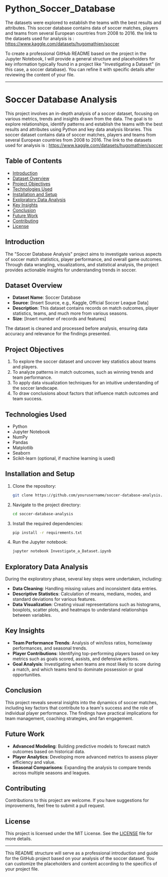 # Python_Soccer_Database
The datasets were explored to establish the teams with the best results and attributes.
This soccer database contains data of soccer matches, players and teams from several European countries from 2008 to 2016. 
the link to the datasets used for analysis is : https://www.kaggle.com/datasets/hugomathien/soccer


To create a professional GitHub README based on the project in the Jupyter Notebook, I will provide a general structure and placeholders for key information typically found in a project like "Investigating a Dataset" (in this case, a soccer database). You can refine it with specific details after reviewing the content of your file.

---

# Soccer Database Analysis

This project involves an in-depth analysis of a soccer dataset, focusing on various metrics, trends and insights drawn from the data. The goal is to explore relationships, identify patterns and establish the teams with the best results and attributes using Python and key data analysis libraries. This soccer dataset contains data of soccer matches, players and teams from several European countries from 2008 to 2016. The link to the datasets used for analysis is : https://www.kaggle.com/datasets/hugomathien/soccer

## Table of Contents
- [Introduction](#introduction)
- [Dataset Overview](#dataset-overview)
- [Project Objectives](#project-objectives)
- [Technologies Used](#technologies-used)
- [Installation and Setup](#installation-and-setup)
- [Exploratory Data Analysis](#exploratory-data-analysis)
- [Key Insights](#key-insights)
- [Conclusion](#conclusion)
- [Future Work](#future-work)
- [Contributing](#contributing)
- [License](#license)

## Introduction

The "Soccer Database Analysis" project aims to investigate various aspects of soccer match statistics, player performance, and overall game outcomes. Through data wrangling, visualizations, and statistical analysis, the project provides actionable insights for understanding trends in soccer.

## Dataset Overview

- **Dataset Name**: Soccer Database
- **Source**: [Insert Source, e.g., Kaggle, Official Soccer League Data]
- **Description**: This dataset contains records on match outcomes, player statistics, teams, and much more from various seasons.
- **Size**: [Insert number of records and features]
  
The dataset is cleaned and processed before analysis, ensuring data accuracy and relevance for the findings presented.

## Project Objectives

1. To explore the soccer dataset and uncover key statistics about teams and players.
2. To analyze patterns in match outcomes, such as winning trends and team performance.
3. To apply data visualization techniques for an intuitive understanding of the soccer landscape.
4. To draw conclusions about factors that influence match outcomes and team success.

## Technologies Used

- Python
- Jupyter Notebook
- NumPy
- Pandas
- Matplotlib
- Seaborn
- Scikit-learn (optional, if machine learning is used)

## Installation and Setup

1. Clone the repository:
   ```bash
   git clone https://github.com/yourusername/soccer-database-analysis.git
   ```

2. Navigate to the project directory:
   ```bash
   cd soccer-database-analysis
   ```

3. Install the required dependencies:
   ```bash
   pip install -r requirements.txt
   ```

4. Run the Jupyter notebook:
   ```bash
   jupyter notebook Investigate_a_Dataset.ipynb
   ```

## Exploratory Data Analysis

During the exploratory phase, several key steps were undertaken, including:
- **Data Cleaning**: Handling missing values and inconsistent data entries.
- **Descriptive Statistics**: Calculation of means, medians, modes, and standard deviations for various features.
- **Data Visualization**: Creating visual representations such as histograms, boxplots, scatter plots, and heatmaps to understand relationships between variables.

## Key Insights

- **Team Performance Trends**: Analysis of win/loss ratios, home/away performances, and seasonal trends.
- **Player Contributions**: Identifying top-performing players based on key metrics such as goals scored, assists, and defensive actions.
- **Goal Analysis**: Investigating when teams are most likely to score during a match, and which teams tend to dominate possession or goal opportunities.

## Conclusion

This project reveals several insights into the dynamics of soccer matches, including key factors that contribute to a team's success and the role of individual player performance. The findings have practical implications for team management, coaching strategies, and fan engagement.

## Future Work

- **Advanced Modeling**: Building predictive models to forecast match outcomes based on historical data.
- **Player Analytics**: Developing more advanced metrics to assess player efficiency and value.
- **Seasonal Comparisons**: Expanding the analysis to compare trends across multiple seasons and leagues.

## Contributing

Contributions to this project are welcome. If you have suggestions for improvements, feel free to submit a pull request.

## License

This project is licensed under the MIT License. See the [LICENSE](LICENSE) file for more details.

---

This README structure will serve as a professional introduction and guide for the GitHub project based on your analysis of the soccer dataset. You can customize the placeholders and content according to the specifics of your project file.
